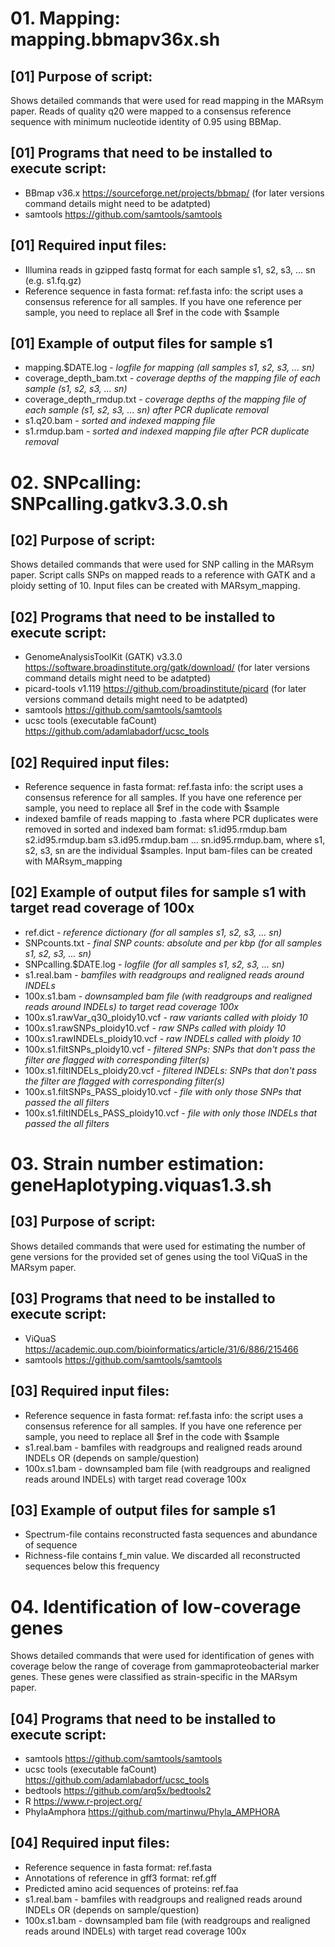 # 01. Mapping: mapping.bbmapv36x.sh 

## [01] Purpose of script:
Shows detailed commands that were used for read mapping in the MARsym paper.
Reads of quality q20 were mapped to a consensus reference sequence with minimum nucleotide identity of 0.95 using BBMap.

## [01] Programs that need to be installed to execute script:
- BBmap v36.x https://sourceforge.net/projects/bbmap/ (for later versions command details might need to be adatpted)
- samtools https://github.com/samtools/samtools

## [01] Required input files:
- Illumina reads in gzipped fastq format for each sample s1, s2, s3, ... sn (e.g. s1.fq.gz)
- Reference sequence in fasta format: ref.fasta
info: the script uses a consensus reference for all samples. If you have one reference per sample, you need to replace all $ref in the code with $sample

## [01] Example of output files for sample s1
- mapping.$DATE.log - *logfile for mapping (all samples s1, s2, s3, ... sn)*
- coverage_depth_bam.txt - *coverage depths of the mapping file of each sample (s1, s2, s3, ... sn)*
- coverage_depth_rmdup.txt - *coverage depths of the mapping file of each sample (s1, s2, s3, ... sn) after PCR duplicate removal*
- s1.q20.bam - *sorted and indexed mapping file*
- s1.rmdup.bam - *sorted and indexed mapping file after PCR duplicate removal*


# 02. SNPcalling: SNPcalling.gatkv3.3.0.sh

## [02] Purpose of script:
Shows detailed commands that were used for SNP calling in the MARsym paper.
Script calls SNPs on mapped reads to a reference with GATK and a ploidy setting of 10. Input files can be created with MARsym_mapping.

## [02] Programs that need to be installed to execute script:
- GenomeAnalysisToolKit (GATK) v3.3.0 https://software.broadinstitute.org/gatk/download/ (for later versions command details might need to be adatpted)
- picard-tools v1.119 https://github.com/broadinstitute/picard (for later versions command details might need to be adatpted)
- samtools https://github.com/samtools/samtools
- ucsc tools (executable faCount) https://github.com/adamlabadorf/ucsc_tools

## [02] Required input files:
- Reference sequence in fasta format: ref.fasta
info: the script uses a consensus reference for all samples. If you have one reference per sample, you need to replace all $ref in the code with $sample
- indexed bamfile of reads mapping to <ref>.fasta where PCR duplicates were removed in sorted and indexed bam format: s1.id95.rmdup.bam s2.id95.rmdup.bam s3.id95.rmdup.bam ... sn.id95.rmdup.bam, where s1, s2, s3, sn are the individual $samples. Input bam-files can be created with MARsym_mapping

## [02] Example of output files for sample s1 with target read coverage of 100x
- ref.dict - *reference dictionary (for all samples s1, s2, s3, ... sn)*
- SNPcounts.txt - *final SNP counts: absolute and per kbp (for all samples s1, s2, s3, ... sn)*
- SNPcalling.$DATE.log - *logfile (for all samples s1, s2, s3, ... sn)*
- s1.real.bam - *bamfiles with readgroups and realigned reads around INDELs*
- 100x.s1.bam - *downsampled bam file (with readgroups and realigned reads around INDELs) to target read coverage 100x*
- 100x.s1.rawVar_q30_ploidy10.vcf - *raw variants called with ploidy 10*
- 100x.s1.rawSNPs_ploidy10.vcf - *raw SNPs called with ploidy 10*
- 100x.s1.rawINDELs_ploidy10.vcf - *raw INDELs called with ploidy 10*
- 100x.s1.filtSNPs_ploidy10.vcf - *filtered SNPs: SNPs that don't pass the filter are flagged with corresponding filter(s)*
- 100x.s1.filtINDELs_ploidy20.vcf - *filtered INDELs: SNPs that don't pass the filter are flagged with corresponding filter(s)*
- 100x.s1.filtSNPs_PASS_ploidy10.vcf - *file with only those SNPs that passed the all filters* 
- 100x.s1.filtINDELs_PASS_ploidy10.vcf - *file with only those INDELs that passed the all filters* 

# 03. Strain number estimation: geneHaplotyping.viquas1.3.sh

## [03] Purpose of script:
Shows detailed commands that were used for estimating the number of gene versions for the provided set of genes using the tool ViQuaS in the MARsym paper.

## [03] Programs that need to be installed to execute script:
- ViQuaS https://academic.oup.com/bioinformatics/article/31/6/886/215466
- samtools https://github.com/samtools/samtools

## [03] Required input files:
- Reference sequence in fasta format: ref.fasta
info: the script uses a consensus reference for all samples. If you have one reference per sample, you need to replace all $ref in the code with $sample
- s1.real.bam - bamfiles with readgroups and realigned reads around INDELs
  OR (depends on sample/question)
- 100x.s1.bam - downsampled bam file (with readgroups and realigned reads around INDELs) with target read coverage 100x

## [03] Example of output files for sample s1
- Spectrum-file contains reconstructed fasta sequences and abundance of sequence
- Richness-file contains f_min value. We discarded all reconstructed sequences below this frequency

# 04. Identification of low-coverage genes
Shows detailed commands that were used for identification of genes with coverage below the range of coverage from gammaproteobacterial marker genes. These genes were classified as strain-specific in the MARsym paper. 

## [04] Programs that need to be installed to execute script:
- samtools https://github.com/samtools/samtools
- ucsc tools (executable faCount) https://github.com/adamlabadorf/ucsc_tools
- bedtools https://github.com/arq5x/bedtools2
- R https://www.r-project.org/
- PhylaAmphora https://github.com/martinwu/Phyla_AMPHORA

## [04] Required input files:
- Reference sequence in fasta format: ref.fasta
- Annotations of reference in gff3 format: ref.gff
- Predicted amino acid sequences of proteins: ref.faa
- s1.real.bam - bamfiles with readgroups and realigned reads around INDELs
  OR (depends on sample/question)
- 100x.s1.bam - downsampled bam file (with readgroups and realigned reads around INDELs) with target read coverage 100x

